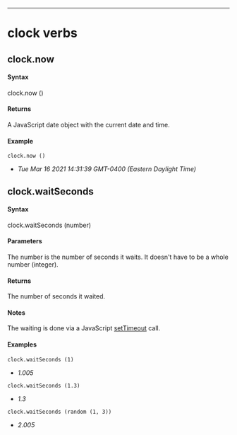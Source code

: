 
---
# clock verbs
## clock.now
#### Syntax
clock.now ()

#### Returns
A JavaScript date object with the current date and time. 

#### Example
`clock.now ()`

- *Tue Mar 16 2021 14:31:39 GMT-0400 (Eastern Daylight Time)*

## clock.waitSeconds
#### Syntax
clock.waitSeconds (number)

#### Parameters
The number is the number of seconds it waits. It doesn't have to be a whole number (integer). 

#### Returns
The number of seconds it waited. 

#### Notes
The waiting is done via a JavaScript <a href="https://www.w3schools.com/jsref/met_win_settimeout.asp">setTimeout</a> call. 

#### Examples
`clock.waitSeconds (1)`

- *1.005*

`clock.waitSeconds (1.3)`

- *1.3*

`clock.waitSeconds (random (1, 3))`

- *2.005*

